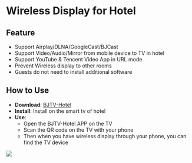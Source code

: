# Wireless Display for Hotel     

## Feature

* Support Airplay/DLNA/GoogleCast/BJCast      
* Support Video/Audio/Mirror from mobile device to TV in hotel             
* Support YouTube & Tencent Video App in URL mode
* Prevent Wireless display  to other rooms          
* Guests do not need to install additional software                                                                   

## How to Use  

* **Download**: [BJTV-Hotel](https://github.com/WirelessPresentation/WirelessDisplay/releases/download/TV-Hotel/BJTV-Hotel-1.0.31.2-release.apk)
* **Install**:  Install on the smart tv of hotel          
* **Use**: 
  * Open the BJTV-Hotel APP on the TV                
  * Scan the QR code on the TV with your phone                        
  * Then when you have wireless display through your phone, you can find the TV device                                 



![](https://github.com/WirelessPresentation/WirelessDisplay/blob/main/zimg/BJTV-Hotel.png)
